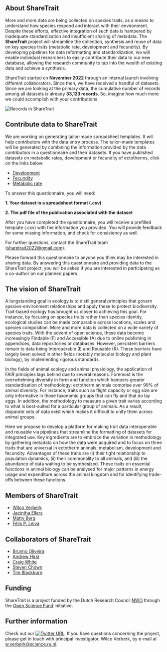## About ShareTrait
More and more data are being collected on species traits, as a means to understand how species respond and interact with their environment. Despite these
efforts, effective integration of such data is hampered by inadequate standardization and insufficient sharing of metadata. The **ShareTrait** project will streamline the collection, synthesis and reuse of data on key species traits (metabolic rate, development and fecundity). By developing pipelines for data reformatting and standardization, we will enable individual researchers to easily contribute their data to our new database, allowing the research community to tap into the wealth of existing data and achieve a synthesis. 

ShareTrait started on **November 2022** through an internal launch involving different collaborators. Since then, we have received a handful of datasets. Since we are looking at the primary data, the cumulative number of records among all datasets is already **33,123 records**. So, imagine how much more we could accomplish with your contributions.

![Records in ShareTrait](https://user-images.githubusercontent.com/107040957/237031639-32c1301f-1d07-4069-bab3-b275a54bf299.png)

## Contribute data to ShareTrait
We are working on generating tailor-made spreadsheet templates. It will help contributors with the data entry process. The tailor-made templates will be generated by combining the information provided by the data contributors in a questionnaire and their datasets. If you have published datasets on metabolic rates, development or fecundity of ectotherms, click on the links below:

- [Development](https://forms.gle/tcw2khNVHPs5L3jM8)
- [Fecundity](https://forms.gle/LTLnU6BpwAVoKL2J8)
- [Metabolic rate](https://forms.gle/ghkJPZrCDv6gmn5CA)

To answer this questionnaire, you will need:

__1. Your dataset in a spreadsheet format (.csv)__

__2. The pdf file of the publication associated with the dataset__

After you have completed the questionnaire, you will receive a prefilled template (.csv) with the information you provided. You will provide feedback for some missing information, and check for consistency as well.

For further questions, contact the ShareTrait team (sharetrait2022@gmail.com). 

Please forward this questionnaire to anyone you think may be interested in sharing data. By answering this questionnaire and providing data to the ShareTrait project, you will be asked if you are interested in participating as a co-author on our planned papers.

## The vision of ShareTrait
A longstanding goal in ecology is to distil general principles that govern species-environment relationships and apply these to protect biodiversity. Trait-based ecology has brought us closer to achieving this goal. For instance, by focusing on species traits rather than species identity, ecological studies can be made comparable across locations, scales and species composition. More and more data is collected on a wide variety of species traits. With the advent of open science, these data become increasingly Findable (F) and Accessible (A) due to online publishing in appendices, data repositories or databases. However, persistent barriers remain to data being Interoperable (I) and Reusable (R). These barriers have largely been solved in other fields (notably molecular biology and plant biology), by implementing rigorous standards.

In the fields of animal ecology and animal physiology, the application of FAIR principles lags behind due to several reasons. Foremost is the overwhelming diversity in form and function which hampers greater standardisation of methodology; ectotherm animals comprise over 99% of animal diversity. For instance, traits such as flight capacity or egg size are only informative in those taxonomic groups that can fly and that do lay eggs. In addition, the methodology to measure a given trait varies according to what is best-suited for a particular group of animals. As a result, disparate sets of data exist which makes it difficult to unify them across animal groups.

Here we propose to develop a platform for making trait data interoperable and reusable via pipelines that streamline the formatting of datasets for integrated use. Key ingredients are to embrace the variation in methodology by gathering metadata on how the data were acquired and to focus on three traits that are universal in ectotherm animals: metabolism, development and fecundity. Advantages of these traits are (i) their tight relationship to population dynamics, (ii) their commonality to all animals, and (iii) the abundance of data waiting to be synthesized. These traits on essential functions in animal biology can be analysed for major patterns in energy usage and expenditure across the animal kingdom and for identifying trade-offs between these functions.

## Members of ShareTrait

- [Wilco Verberk](https://www.ru.nl/personen/verberk-w/) 
- [Jacintha Ellers](https://www.amsterdamecology.nl/principal-investigators/jacintha-ellers/)
- [Matty Berg](https://research.vu.nl/en/persons/matty-berg)
- [Félix P. Leiva](https://github.com/felixpleiva)

## Collaborators of ShareTrait

- [Brunno Oliveira](https://oliveirabrunno.wordpress.com/)
- [Andrew Hirst](https://www.ntu.ac.uk/staff-profiles/animal-rural-environmental-sciences/andrew-hirst)
- [Craig White](https://evolutionaryphysiology.com/lab-members/craig-white/)
- [Steven Chown](https://chownlab.com/prof-steven-chown/)
- [Tim Blackburn](https://tblackburn4.wixsite.com/blackburninvasion)

## Funding
ShareTrait is a project funded by the Dutch Research Council [NWO](https://www.nwo.nl/en) through the [Open Science Fund](https://www.nwo.nl/en/researchprogrammes/open-science/open-science-fund) initiative.

## Further information
Check out our [![Twitter URL](https://img.shields.io/twitter/url/https/twitter.com/share.svg?style=social&label=Follow%20%40share_trait)](https://twitter.com/share_trait). If you have questions concerning the project, please get in touch with principal investigator, Wilco Verberk, by e-mail at w.verberk@science.ru.nl.
